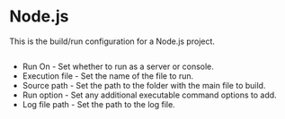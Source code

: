 # Node.js

This is the build/run configuration for a Node.js project.

<figure><img src="https://help.goorm.io/~gitbook/image?url=https%3A%2F%2F2181851870-files.gitbook.io%2F%7E%2Ffiles%2Fv0%2Fb%2Fgitbook-x-prod.appspot.com%2Fo%2Fspaces%252F-Lq-Q9LciN1X9EABxGkt%252Fuploads%252F5iSz3i9dRGWw0hDm8luU%252Fimage.png%3Falt%3Dmedia%26token%3Dffdddadc-1e87-49fd-8ef6-df417e43dcb1&#x26;width=768&#x26;dpr=4&#x26;quality=100&#x26;sign=1b51704c&#x26;sv=2" alt=""><figcaption></figcaption></figure>

* Run On - Set whether to run as a server or console.
* Execution file - Set the name of the file to run.
* Source path - Set the path to the folder with the main file to build.
* Run option - Set any additional executable command options to add.
* Log file path - Set the path to the log file.
